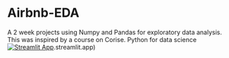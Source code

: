 # Airbnb-EDA
A 2 week projects using Numpy and Pandas for exploratory data analysis. This was inspired by a course on Corise. Python for data science
[![Streamlit App](https://static.streamlit.io/badges/streamlit_badge_black_white.svg)](https://yummyamy-airbnb-eda-home-3itxhv.streamlit.app).streamlit.app)
